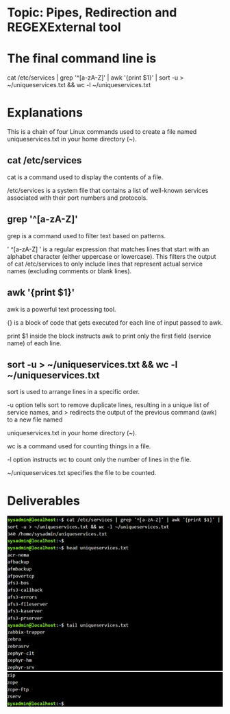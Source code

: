 # Topic: Pipes, Redirection and REGEXExternal tool
# The final command line is 
cat /etc/services | grep '^[a-zA-Z]' | awk '{print $1}' | sort -u > ~/uniqueservices.txt && wc -l ~/uniqueservices.txt

# Explanations
This is a chain of four Linux commands used to create a file named uniqueservices.txt in your home directory (~).

## cat /etc/services
cat is a command used to display the contents of a file.

/etc/services is a system file that contains a list of well-known services associated with their port numbers and protocols.

## grep '^[a-zA-Z]'
grep is a command used to filter text based on patterns.

' ^[a-zA-Z] ' is a regular expression that matches lines that start with an alphabet character (either uppercase or lowercase). This filters the output of cat /etc/services to only include lines that represent actual service names (excluding comments or blank lines).

## awk '{print $1}'
awk is a powerful text processing tool.

{} is a block of code that gets executed for each line of input passed to awk.

print $1 inside the block instructs awk to print only the first field (service name) of each line.

## sort -u > ~/uniqueservices.txt && wc -l ~/uniqueservices.txt
sort is used to arrange lines in a specific order.

-u option tells sort to remove duplicate lines, resulting in a unique list of service names, and > redirects the output of the previous command (awk) to a new file named

uniqueservices.txt in your home directory (~).

wc is a command used for counting things in a file.

-l option instructs wc to count only the number of lines in the file.

~/uniqueservices.txt specifies the file to be counted.

# Deliverables
![Linux](/Images/ChallengeD_1.png)
![Linux](/Images/ChallengeD_2.png)
